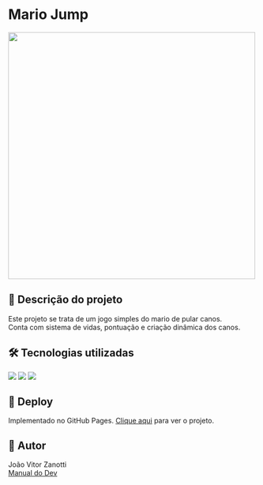 # Mario Jump
<div style="display: inline_block">
  <img src="https://i.ibb.co/sQ0dXJ2/mario-game.png" width="500px">
</div>

## 📝 Descrição do projeto
Este projeto se trata de um jogo simples do mario de pular canos.<br> 
Conta com sistema de vidas, pontuação e criação dinâmica dos canos.

## 🛠 Tecnologias utilizadas
<div>
  <img src="https://img.shields.io/badge/HTML5-E34F26?style=for-the-badge&logo=html5&logoColor=white">
  <img src="https://img.shields.io/badge/CSS3-1572B6?style=for-the-badge&logo=css3&logoColor=white">
  <img src="https://img.shields.io/badge/JavaScript-F7DF1E?style=for-the-badge&logo=javascript&logoColor=black">
</div>

## 🚀 Deploy
Implementado no GitHub Pages. <a href= "https://joaozanotti.github.io/Mario-Jump/game/" target="_blank"> Clique aqui</a> para ver o projeto.

## 🚧 Autor
João Vitor Zanotti<br>
<a href="https://www.youtube.com/c/ManualdoDev">Manual do Dev</a>
